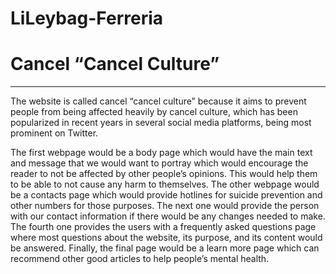 # LiLeybag-Ferreria

<!DOCTYPE html>
<html>
<head>
<title>Cancel "Cancel Culture" </title>

<meta charset="UTF-8"/>
<meta name="author" content="Cancel "Cancel Culture""/>
<meta name="keywords" content="HTML, CSS, JavaScript"/>
<meta name="revised" content="18-09-2022"/>

<link rel="icon" href="icon.png" type="image/gif"/>

</head>

<body>
<h1>Cancel “Cancel Culture”</h1>
<hr/>
  <p>The website is called cancel “cancel culture” because it aims to prevent people from being affected heavily by cancel culture, which has been popularized in recent years in several social media platforms, being most prominent on Twitter.</p>
    
  <p>The first webpage would be a body page which would have the main text and message that we would want to portray which would encourage the reader to not be affected by other people’s opinions. This would help them to be able to not cause any harm to themselves. The other webpage would be a contacts page which would provide hotlines for suicide prevention and other numbers for those purposes. The next one would provide the person with our contact information if there would be any changes needed to make. The fourth one provides the users with a frequently asked questions page where most questions about the website, its purpose, and its content would be answered. Finally, the final page would be a learn more page which can recommend other good articles to help people’s mental health.</p>

</body>

</html>

